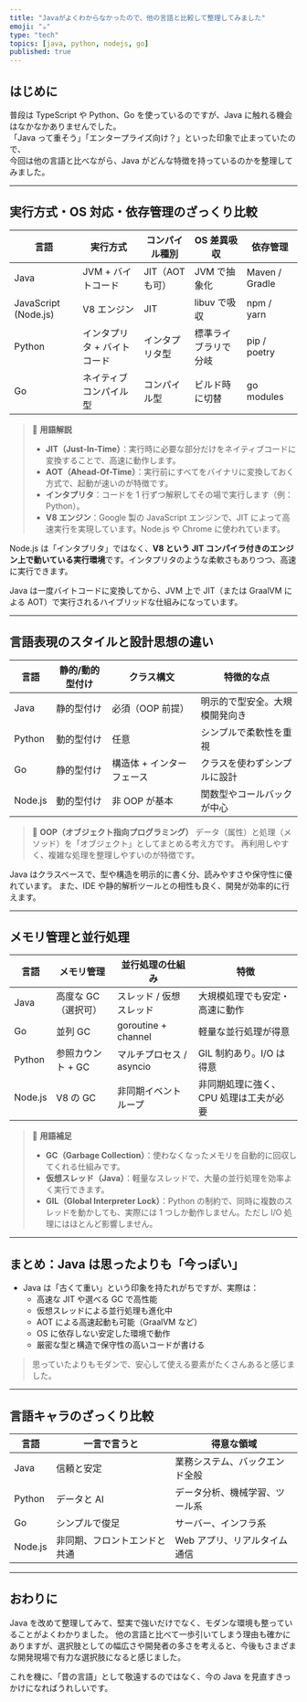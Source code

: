 ```yaml
---
title: "Javaがよくわからなかったので、他の言語と比較して整理してみました"
emoji: "☕️"
type: "tech"
topics: [java, python, nodejs, go]
published: true
---
```


## はじめに

普段は TypeScript や Python、Go を使っているのですが、Java に触れる機会はなかなかありませんでした。  
「Java って重そう」「エンタープライズ向け？」といった印象で止まっていたので、  
今回は他の言語と比べながら、Java がどんな特徴を持っているのかを整理してみました。

---

## 実行方式・OS 対応・依存管理のざっくり比較

| 言語                 | 実行方式                    | コンパイル種別  | OS 差異吸収          | 依存管理       |
| -------------------- | --------------------------- | --------------- | -------------------- | -------------- |
| Java                 | JVM + バイトコード          | JIT（AOT も可） | JVM で抽象化         | Maven / Gradle |
| JavaScript (Node.js) | V8 エンジン                 | JIT             | libuv で吸収         | npm / yarn     |
| Python               | インタプリタ + バイトコード | インタプリタ型  | 標準ライブラリで分岐 | pip / poetry   |
| Go                   | ネイティブコンパイル型      | コンパイル型    | ビルド時に切替       | go modules     |

> 📝 **用語解説**
>
> - **JIT（Just-In-Time）**：実行時に必要な部分だけをネイティブコードに変換することで、高速に動作します。
> - **AOT（Ahead-Of-Time）**：実行前にすべてをバイナリに変換しておく方式で、起動が速いのが特徴です。
> - **インタプリタ**：コードを 1 行ずつ解釈してその場で実行します（例：Python）。
> - **V8 エンジン**：Google 製の JavaScript エンジンで、JIT によって高速実行を実現しています。Node.js や Chrome に使われています。

Node.js は「インタプリタ」ではなく、**V8 という JIT コンパイラ付きのエンジン上で動いている実行環境**です。インタプリタのような柔軟さもありつつ、高速に実行できます。

Java は一度バイトコードに変換してから、JVM 上で JIT（または GraalVM による AOT）で実行されるハイブリッドな仕組みになっています。

---

## 言語表現のスタイルと設計思想の違い

| 言語    | 静的/動的型付け | クラス構文                | 特徴的な点                     |
| ------- | --------------- | ------------------------- | ------------------------------ |
| Java    | 静的型付け      | 必須（OOP 前提）          | 明示的で型安全。大規模開発向き |
| Python  | 動的型付け      | 任意                      | シンプルで柔軟性を重視         |
| Go      | 静的型付け      | 構造体 + インターフェース | クラスを使わずシンプルに設計   |
| Node.js | 動的型付け      | 非 OOP が基本             | 関数型やコールバックが中心     |

> 📝 **OOP（オブジェクト指向プログラミング）**
> データ（属性）と処理（メソッド）を「オブジェクト」としてまとめる考え方です。
> 再利用しやすく、複雑な処理を整理しやすいのが特徴です。

Java はクラスベースで、型や構造を明示的に書く分、読みやすさや保守性に優れています。
また、IDE や静的解析ツールとの相性も良く、開発が効率的に行えます。

---

## メモリ管理と並行処理

| 言語    | メモリ管理          | 並行処理の仕組み         | 特徴                                   |
| ------- | ------------------- | ------------------------ | -------------------------------------- |
| Java    | 高度な GC（選択可） | スレッド / 仮想スレッド  | 大規模処理でも安定・高速に動作         |
| Go      | 並列 GC             | goroutine + channel      | 軽量な並行処理が得意                   |
| Python  | 参照カウント + GC   | マルチプロセス / asyncio | GIL 制約あり。I/O は得意               |
| Node.js | V8 の GC            | 非同期イベントループ     | 非同期処理に強く、CPU 処理は工夫が必要 |

> 📝 **用語補足**
>
> - **GC（Garbage Collection）**：使わなくなったメモリを自動的に回収してくれる仕組みです。
> - **仮想スレッド（Java）**：軽量なスレッドで、大量の並行処理を効率よく実行できます。
> - **GIL（Global Interpreter Lock）**：Python の制約で、同時に複数のスレッドを動かしても、実際には 1 つしか動作しません。ただし I/O 処理にはほとんど影響しません。

---

## まとめ：Java は思ったよりも「今っぽい」

- Java は「古くて重い」という印象を持たれがちですが、実際は：
  - 高速な JIT や選べる GC で高性能
  - 仮想スレッドによる並行処理も進化中
  - AOT による高速起動も可能（GraalVM など）
  - OS に依存しない安定した環境で動作
  - 厳密な型と構造で保守性の高いコードが書ける

> 思っていたよりもモダンで、安心して使える要素がたくさんあると感じました。

---

## 言語キャラのざっくり比較

| 言語    | 一言で言うと                 | 得意な領域                     |
| ------- | ---------------------------- | ------------------------------ |
| Java    | 信頼と安定                   | 業務システム、バックエンド全般 |
| Python  | データと AI                  | データ分析、機械学習、ツール系 |
| Go      | シンプルで俊足               | サーバー、インフラ系           |
| Node.js | 非同期、フロントエンドと共通 | Web アプリ、リアルタイム通信   |

---

## おわりに

Java を改めて整理してみて、堅実で強いだけでなく、モダンな環境も整っていることがよくわかりました。
他の言語と比べて一歩引いてしまう理由も確かにありますが、選択肢としての幅広さや開発者の多さを考えると、今後もさまざまな開発現場で有力な選択肢になると感じました。

これを機に、「昔の言語」として敬遠するのではなく、今の Java を見直すきっかけになればうれしいです。
